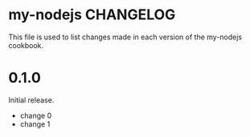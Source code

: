 # my-nodejs CHANGELOG

This file is used to list changes made in each version of the my-nodejs cookbook.

# 0.1.0

Initial release.

- change 0
- change 1

